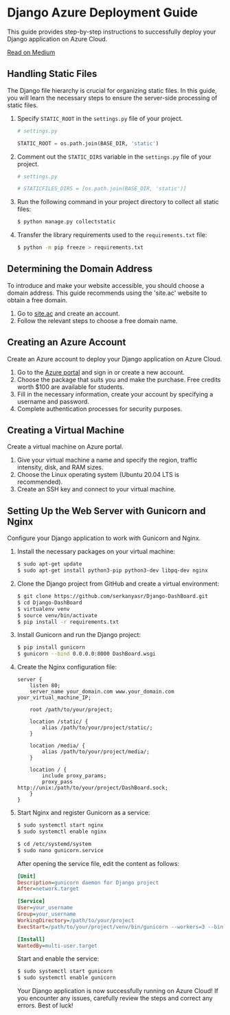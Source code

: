 # Django Azure Deployment Guide

This guide provides step-by-step instructions to successfully deploy your Django application on Azure Cloud.

[Read on Medium](https://medium.com/your-username/django-azure-deployment-guide)

## Handling Static Files

The Django file hierarchy is crucial for organizing static files. In this guide, you will learn the necessary steps to ensure the server-side processing of static files.

1. Specify `STATIC_ROOT` in the `settings.py` file of your project.
    ```python
    # settings.py

    STATIC_ROOT = os.path.join(BASE_DIR, 'static')
    ```

2. Comment out the `STATIC_DIRS` variable in the `settings.py` file of your project.
    ```python
    # settings.py

    # STATICFILES_DIRS = [os.path.join(BASE_DIR, 'static')]
    ```

3. Run the following command in your project directory to collect all static files:
    ```bash
    $ python manage.py collectstatic
    ```

4. Transfer the library requirements used to the `requirements.txt` file:
    ```bash
    $ python -m pip freeze > requirements.txt
    ```

## Determining the Domain Address

To introduce and make your website accessible, you should choose a domain address. This guide recommends using the 'site.ac' website to obtain a free domain.

1. Go to [site.ac](https://site.ac) and create an account.
2. Follow the relevant steps to choose a free domain name.

## Creating an Azure Account

Create an Azure account to deploy your Django application on Azure Cloud.

1. Go to the [Azure portal](https://portal.azure.com/) and sign in or create a new account.
2. Choose the package that suits you and make the purchase. Free credits worth $100 are available for students.
3. Fill in the necessary information, create your account by specifying a username and password.
4. Complete authentication processes for security purposes.

## Creating a Virtual Machine

Create a virtual machine on Azure portal.

1. Give your virtual machine a name and specify the region, traffic intensity, disk, and RAM sizes.
2. Choose the Linux operating system (Ubuntu 20.04 LTS is recommended).
3. Create an SSH key and connect to your virtual machine.

## Setting Up the Web Server with Gunicorn and Nginx

Configure your Django application to work with Gunicorn and Nginx.

1. Install the necessary packages on your virtual machine:
    ```bash
    $ sudo apt-get update
    $ sudo apt-get install python3-pip python3-dev libpq-dev nginx
    ```

2. Clone the Django project from GitHub and create a virtual environment:
    ```bash
    $ git clone https://github.com/serkanyasr/Django-DashBoard.git
    $ cd Django-DashBoard
    $ virtualenv venv
    $ source venv/bin/activate
    $ pip install -r requirements.txt
    ```

3. Install Gunicorn and run the Django project:
    ```bash
    $ pip install gunicorn
    $ gunicorn --bind 0.0.0.0:8000 DashBoard.wsgi
    ```

4. Create the Nginx configuration file:
    ```nginx
    server {
        listen 80;
        server_name your_domain.com www.your_domain.com your_virtual_machine_IP;

        root /path/to/your/project;

        location /static/ {
            alias /path/to/your/project/static/;
        }

        location /media/ {
            alias /path/to/your/project/media/;
        }

        location / {
            include proxy_params;
            proxy_pass http://unix:/path/to/your/project/DashBoard.sock;
        }
    }
    ```

5. Start Nginx and register Gunicorn as a service:
    ```bash
    $ sudo systemctl start nginx
    $ sudo systemctl enable nginx
    ```

    ```bash
    $ cd /etc/systemd/system
    $ sudo nano gunicorn.service
    ```
    After opening the service file, edit the content as follows:

    ```ini
    [Unit]
    Description=gunicorn daemon for Django project
    After=network.target

    [Service]
    User=your_username
    Group=your_username
    WorkingDirectory=/path/to/your/project
    ExecStart=/path/to/your/project/venv/bin/gunicorn --workers=3 --bind unix:/path/to/your/project/DashBoard.sock DashBoard.wsgi:application

    [Install]
    WantedBy=multi-user.target
    ```

    Start and enable the service:

    ```bash
    $ sudo systemctl start gunicorn
    $ sudo systemctl enable gunicorn
    ```

    Your Django application is now successfully running on Azure Cloud! If you encounter any issues, carefully review the steps and correct any errors. Best of luck!
